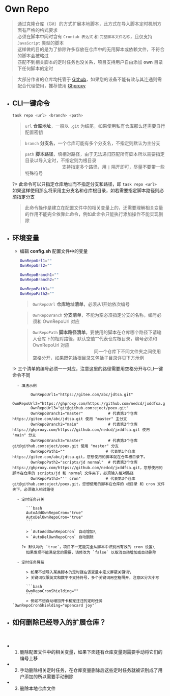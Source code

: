 # Own Repo
> 通过克隆仓库（Git）的方式扩展本地脚本，此方式在导入脚本定时机制方面有严格的格式要求\
> 必须在脚本中同时含有 `Crontab 表达式` 和 `完整脚本文件名称`，且仅支持 `JavaScript` 类型的脚本\
> 这样做的目的是为了排除许多存放在仓库中的无用脚本或依赖文件，不符合的脚本会被略过\
> 匹配不到相关脚本的定时任务也没关系，项目支持用户自由添加 **own** 目录下任何脚本的定时

> 大部分作者的仓库均托管于 [Github](https://github.com)，如果您的设备不能有效与其连通则需配合代理使用，推荐使用 [Ghproxy](https://ghproxy.com)  

- ## CLI一键命令

    ```bash
    task repo <url> <branch> <path>
    ```

    > `url` **仓库地址**，一般以 `.git` 为结尾，如果使用私有仓库那么还需要自行配置密钥

    > `branch` **分支名**，一个仓库可能有多个分支名，不指定则默认为主分支

    > `path` **脚本路径**，填相对路径，由于无法递归匹配所有脚本所以需要指定目录以导入定时，不指定则为根目录\
    > ㅤㅤㅤㅤㅤㅤㅤㅤㅤ支持指定多个路径，用 `|` 隔开即可，尽量不要带一些特殊符号

  ?> 此命令可以只指定仓库地址而不指定分支和路径，即 `task repo <url>`\
    如果这样使用那么将采用主分支名和仓库根目录，如若需要指定脚本路径则必须指定分支

    > 此命令操作是建立在配置文件中的相关变量上的，还需要理解相关变量的作用不能完全依靠此命令，例如此命令只能执行添加操作不能实现删除

- ## 环境变量

    - 编辑 **config.sh** 配置文件中的变量

        ```bash
        OwnRepoUrl1=""
        OwnRepoUrl2=""

        OwnRepoBranch1=""
        OwnRepoBranch2=""

        OwnRepoPath1=""
        OwnRepoPath2=""
        ```
        > `OwnRepoUrl` **仓库地址清单**，必须从1开始依次编号

        > `OwnRepoBranch` **分支清单**，不能为空必须指定分支的名称，编号必须和 OwnRepoUrl 对应
        
        > `OwnRepoPath` **脚本路径清单**，要使用的脚本在仓库哪个路径下请输入仓库下的相对路径，默认空值""代表仓库根目录，编号必须和 OwnRepoUrl 对应\
        > ㅤㅤㅤㅤㅤㅤㅤㅤㅤㅤㅤㅤㅤㅤㅤ同一个仓库下不同文件夹之间使用空格分开，如果既包括根目录又包括子目录详见下方示例

    !> 三个清单的编号必须一一对应，注意这里的路径需要用空格分开与CLI一键命令不同

        - 填法示例

              OwnRepoUrl1="https://gitee.com/abc/jdtsa.git"
              OwnRepoUrl2="https://ghproxy.com/https://github.com/nedcd/jxddfsa.git"
              OwnRepoUrl3="git@github.com:eject/poex.git"
              OwnRepoBranch1="master"           # 代表第1个仓库 https://gitee.com/abc/jdtsa.git 使用 "master" 主分支
              OwnRepoBranch2="main"             # 代表第2个仓库 https://ghproxy.com/https://github.com/nedcd/jxddfsa.git 使用 "main" 分支
              OwnRepoBranch3="master"           # 代表第3个仓库 git@github.com:eject/poex.git 使用 "master" 分支
              OwnRepoPath1=""                  # 代表第1个仓库 https://gitee.com/abc/jdtsa.git，您想使用的脚本就在仓库根目录下。
              OwnRepoPath2="scripts/jd normal"  # 代表第2个仓库 https://ghproxy.com/https://github.com/nedcd/jxddfsa.git，您想使用的脚本在仓库的 scripts/jd 和 normal 文件夹下，必须输入相对路径
              OwnRepoPath3="'' cron"           # 代表第3个仓库 git@github.com:eject/poex.git，您想使用的脚本在仓库的 根目录 和 cron 文件夹下，必须输入相对路径

        - 定时任务开关

            ```bash
            AutoAddOwnRepoCron="true"
            AutoDelOwnRepoCron="true"
            ```

            > `AutoAddOwnRepoCron` 自动增加\
            > `AutoDelOwnRepoCron` 自动删除
        
          ?> 默认均为 `true`，项目不一定能完全从脚本中识别出有效的 cron 设置\
            如果发现不能满足您的需要，请修改为 `false` 以取消自动增加或自动删除

        - 定时任务屏蔽

            > 如果不想导入某类脚本的定时就在该变量中定义屏蔽关键词\
            > 关键词仅限英文和数字不支持符号，多个关键词用空格隔开，注意区分大小写

            ```bash
            OwnRepoCronShielding=""
            ```
            > 例如不想自动增加开卡和宠汪汪的定时任务 `OwnRepoCronShielding="opencard joy"`

- ## 如何删除已经导入的扩展仓库？ <!-- {docsify-ignore} -->
ㅤ
  - 1. 删除配置文件中的相关变量，如果下面还有仓库变量则需要手动将它们的编号上移
  - 2. 手动删除相关定时任务，在仓库变量删除后这些定时任务就被识别成了用户添加的所以需要手动删除
  - 3. 删除本地仓库文件